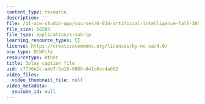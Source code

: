 ```yaml
---
content_type: resource
description: ''
file: /ol-ocw-studio-app/courses/6-034-artificial-intelligence-fall-2010/c7730e2ca4d75a189880041c6cc4a682_gGQ-vAmdAOI.vtt
file_size: 60283
file_type: application/x-subrip
learning_resource_types: []
license: https://creativecommons.org/licenses/by-nc-sa/4.0/
ocw_type: OCWFile
resourcetype: Other
title: 3play caption file
uid: c7730e2c-a4d7-5a18-9880-041c6cc4a682
video_files:
  video_thumbnail_file: null
video_metadata:
  youtube_id: null
---
```

